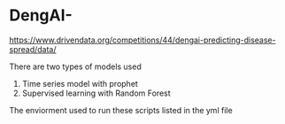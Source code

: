 # DengAI-
https://www.drivendata.org/competitions/44/dengai-predicting-disease-spread/data/

There are two types of models used

1. Time series model with prophet 
2. Supervised learning with Random Forest 

The enviorment used to run these scripts listed in the yml file
